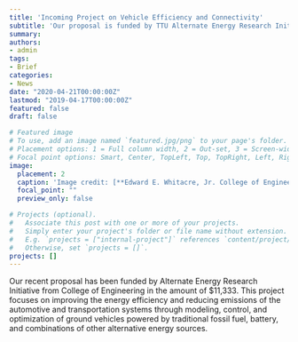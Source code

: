 ```yaml
---
title: 'Incoming Project on Vehicle Efficiency and Connectivity'
subtitle: 'Our proposal is funded by TTU Alternate Energy Research Initiative'
summary:
authors:
- admin
tags:
- Brief
categories:
- News
date: "2020-04-21T00:00:00Z"
lastmod: "2019-04-17T00:00:00Z"
featured: false
draft: false

# Featured image
# To use, add an image named `featured.jpg/png` to your page's folder.
# Placement options: 1 = Full column width, 2 = Out-set, 3 = Screen-width
# Focal point options: Smart, Center, TopLeft, Top, TopRight, Left, Right, BottomLeft, Bottom, BottomRight
image:
  placement: 2
  caption: 'Image credit: [**Edward E. Whitacre, Jr. College of Engineering**](http://www.depts.ttu.edu/coe/alumni/images/AdminBuilding.jpg)'
  focal_point: ""
  preview_only: false

# Projects (optional).
#   Associate this post with one or more of your projects.
#   Simply enter your project's folder or file name without extension.
#   E.g. `projects = ["internal-project"]` references `content/project/deep-learning/index.md`.
#   Otherwise, set `projects = []`.
projects: []
---
```


Our recent proposal has been funded by Alternate Energy Research Initiative from College of Engineering in the amount of $11,333.
This project focuses on improving the energy efficiency and reducing emissions of the automotive and transportation systems through modeling, control, and optimization of ground vehicles powered by traditional fossil fuel, battery, and combinations of other alternative energy sources.
